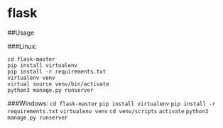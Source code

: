 # flask

##Usage

###Linux:

```
cd flask-master
pip install virtualenv
pip install -r requirements.txt
virtualenv venv
virtual source venv/bin/activate
python3 manage.py runserver
```
###Windows:
`cd flask-master`
`pip install virtualenv`
`pip install -r requirements.txt`
`virtualenv venv`
`cd venv/scripts`
`activate`
`python3 manage.py runserver`
